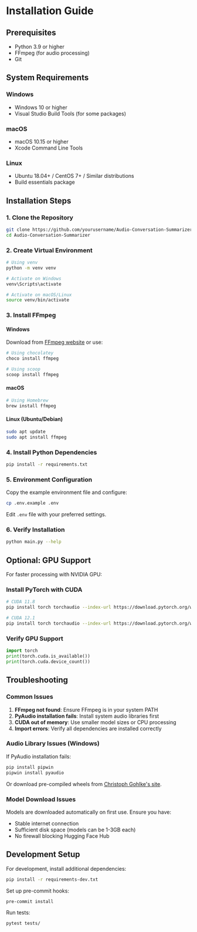 # Installation Guide

## Prerequisites

- Python 3.9 or higher
- FFmpeg (for audio processing)
- Git

## System Requirements

### Windows
- Windows 10 or higher
- Visual Studio Build Tools (for some packages)

### macOS
- macOS 10.15 or higher
- Xcode Command Line Tools

### Linux
- Ubuntu 18.04+ / CentOS 7+ / Similar distributions
- Build essentials package

## Installation Steps

### 1. Clone the Repository

```bash
git clone https://github.com/yourusername/Audio-Conversation-Summarizer.git
cd Audio-Conversation-Summarizer
```

### 2. Create Virtual Environment

```bash
# Using venv
python -m venv venv

# Activate on Windows
venv\Scripts\activate

# Activate on macOS/Linux
source venv/bin/activate
```

### 3. Install FFmpeg

#### Windows
Download from [FFmpeg website](https://ffmpeg.org/download.html) or use:
```bash
# Using chocolatey
choco install ffmpeg

# Using scoop
scoop install ffmpeg
```

#### macOS
```bash
# Using Homebrew
brew install ffmpeg
```

#### Linux (Ubuntu/Debian)
```bash
sudo apt update
sudo apt install ffmpeg
```

### 4. Install Python Dependencies

```bash
pip install -r requirements.txt
```

### 5. Environment Configuration

Copy the example environment file and configure:
```bash
cp .env.example .env
```

Edit `.env` file with your preferred settings.

### 6. Verify Installation

```bash
python main.py --help
```

## Optional: GPU Support

For faster processing with NVIDIA GPU:

### Install PyTorch with CUDA
```bash
# CUDA 11.8
pip install torch torchaudio --index-url https://download.pytorch.org/whl/cu118

# CUDA 12.1
pip install torch torchaudio --index-url https://download.pytorch.org/whl/cu121
```

### Verify GPU Support
```python
import torch
print(torch.cuda.is_available())
print(torch.cuda.device_count())
```

## Troubleshooting

### Common Issues

1. **FFmpeg not found**: Ensure FFmpeg is in your system PATH
2. **PyAudio installation fails**: Install system audio libraries first
3. **CUDA out of memory**: Use smaller model sizes or CPU processing
4. **Import errors**: Verify all dependencies are installed correctly

### Audio Library Issues (Windows)

If PyAudio installation fails:
```bash
pip install pipwin
pipwin install pyaudio
```

Or download pre-compiled wheels from [Christoph Gohlke's site](https://www.lfd.uci.edu/~gohlke/pythonlibs/#pyaudio).

### Model Download Issues

Models are downloaded automatically on first use. Ensure you have:
- Stable internet connection
- Sufficient disk space (models can be 1-3GB each)
- No firewall blocking Hugging Face Hub

## Development Setup

For development, install additional dependencies:
```bash
pip install -r requirements-dev.txt
```

Set up pre-commit hooks:
```bash
pre-commit install
```

Run tests:
```bash
pytest tests/
```